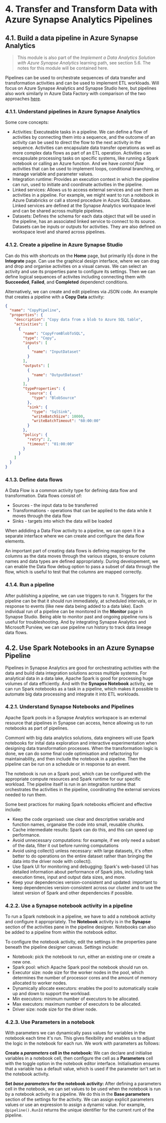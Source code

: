 # 4. Transfer and Transform Data with Azure Synapse Analytics Pipelines

## 4.1. Build a data pipeline in Azure Synapse Analytics

> This module is also part of the *Implement a Data Analytics Solution with Azure Synapse Analytics* learning path, see section 5.6. The notes for this module will be contained here.

Pipelines can be used to orchestrate sequences of data transfer and transformation activities and can be used to implement ETL workloads. Will focus on Azure Synapse Analytics and Synapse Studio here, but pipelines also work similarly in Azure Data Factory with comparison of the two approaches [here](https://learn.microsoft.com/en-us/azure/synapse-analytics/data-integration/concepts-data-factory-differences).

### 4.1.1. Understand pipelines in Azure Synapse Analytics

Some core concepts:
- Activities: Executeable tasks in a pipeline. We can define a flow of activities by connecting them into a sequence, and the outcome of an activity can be used to direct the flow to the next activity in the sequence. Activities can encapsulate data transfer operations as well as more complex data flows as part of an ETL operation. Activities can encapsulate processing tasks on specific systems, like running a Spark notebook or calling an Azure function. And we have *control flow* activities that can be used to implement loops, conditional branching, or manage variable and parameter values.
- Integration runtime: Provides an execution context in which the pipeline can run, used to initiate and coordinate activities in the pipeline.
- Linked services: Allows us to access external services and use them as activities in a pipeline. For example, we might want to run a notebook in Azure Databricks or call a stored procedure in Azure SQL Database. Linked services are defined at the Synapse Analytics workspace level and can be shared across multiple pipelines.
- Datasets: Defines the schema for each data object that will be used in the pipeline, has an associated linked service to connect to its source. Datasets can be inputs or outputs for activities. They are also defined on workspace level and shared across pipelines.

### 4.1.2. Create a pipeline in Azure Synapse Studio

Can do this with shortcuts on the **Home** page, but primarily it|s done in the **Integrate** page. Can use the graphical design interface, where we can drag and drop and organise activities on a visual canvas. We can select an activity and use its properties pane to configure its settings. Then we can define logical sequences of activites including connecting them with **Succeeded**, **Failed**, and **Completed** dependenct conditions.

Alternatively, we can create and edit pipelines via JSON code. An example that creates a pipeline with a **Copy Data** activity:

``` JSON
{
  "name": "CopyPipeline",
  "properties": {
    "description": "Copy data from a blob to Azure SQL table",
    "activities": [
      {
        "name": "CopyFromBlobToSQL",
        "type": "Copy",
        "inputs": [
          {
            "name": "InputDataset"
          }
        ],
        "outputs": [
          {
            "name": "OutputDataset"
          }
        ],
        "typeProperties": {
          "source": {
            "type": "BlobSource"
          },
          "sink": {
            "type": "SqlSink",
            "writeBatchSize": 10000,
            "writeBatchTimeout": "60:00:00"
          }
        },
        "policy": {
          "retry": 2,
          "timeout": "01:00:00"
        }
      }
    ]
  }
}
```

### 4.1.3. Define data flows

A Data Flow is a common activity type for defining data flow and transformation. Data flows consist of:
- Sources - the input data to be transferred
- Transformations - operations that can be applied to the data while it moves through the data flow
- Sinks - targets into which the data will be loaded

When addiding a Data Flow activity to a pipeline, we can open it in a separate interface where we can create and configure the data flow elements.

An important part of creating data flows is defining mappings for the columns as the data moves through the various stages, to ensure column names and data types are defined appropriately. During developement, we can enable the Data flow debug option to pass a subset of data through the flow, which is useful to test that the columns are mapped correctly.

### 4.1.4. Run a pipeline

After publishing a pipeline, we can use triggers to run it. Triggers for the pipeline can be that it should run immediately, at scheduled intervals, or in response to events (like new data being added to a data lake). Each individual run of a pipeline can be monitored in the **Monitor** page in Synapse Studio. Being able to monitor past and ongoing pipeline runs is useful for troubleshooting. And by integrating Synapse Analytics and Microsoft Purview, we can use pipeline run history to track data lineage data flows.


## 4.2. Use Spark Notebooks in an Azure Synapse Pipeline

Pipelines in Synapse Analytics are good for orchestrating activities with the data and build data integration solutions across multiple systems. For analytical data in a data lake, Apache Spark is good for processing huge volumes of data efficiently. And with the **Synapse Notebook** activity, we can run Spark notebooks as a task in a pipeline, which makes it possible to automate big data processing and integrate it into ETL workloads.

### 4.2.1. Understand Synapse Notebooks and Pipelines

Apache Spark pools in a Synapse Analytics workspace is an external resource that pipelines in Synapse can access, hence allowing us to run notebooks as part of pipelines.

Commonl with big data analytics solutions, data engineers will use Spark notebooks for inital data exploration and interactive experimentation when designing data transformation processes. When the transformation logic is done, we can do some final code optimisation and refactoring for maintainability, and then include the notebook in a pipeline. Then the pipeline can be run on a schedule or in response to an event.

The notebook is run on a Spark pool, which can be configured with the appropriate compute resources and Spark runtime for our specific workload. The pipeline itself is run in an integraiton runtime that orchestrates the activities in the pipeline, coordinating the external services needed to run them.

Some best practices for making Spark notebooks efficient and effective include:
- Keep the code organised: use clear and descriptive variable and function names, organaise the code into small, reusable chunks.
- Cache intermediate results: Spark can do this, and this can speed up performance.
- Avoid unnecessary computations: for example, if we only need a subset of the data, filter it out before running computations
- Avoid using collect() unless necessary: with large datasets, it's often better to do operations on the entire dataset rather than bringing the data into the driver node with collect().
- Use Spark UI for monitoring and debugging: Spark's web-based UI has detailed information about performance of Spark jobs, including task execution times, input and output data sizes, and more.
- Keep your dependencies version-consistent and updated: important to keep dependencies version-consistent across our cluster and to use the latest version of Spark and other dependencies if possible.

### 4.2.2. Use a Synapse notebook activity in a pipeline

To run a Spark notebook in a pipeline, we have to add a notebook activity and configure it appropriately. The **Notebook** activity is in the **Synapse** section of the activities pane in the pipeline designer. Notebooks can also be added to a pipeline from within the notebook editor.

To configure the notebook activity, edit the settings in the properties pane beneath the pipeline designer canvas. Settings include:
- Notebook: pick the notebook to run, either an existing one or create a new one.
- Spark pool: which Apache Spark pool the notebook should run on.
- Executor size: node size for the worker nodes in the pool, which determines the number of processor cores and the amount of memory allocated to worker nodes.
- Dynamically allocate executors: enables the pool to automatically scale up and down to support the workload.
- Min executors: minimum number of executors to be allocated.
- Max executors: maximum number of executors to be allocated.
- Driver size: node size for the driver node.

### 4.2.3. Use Parameters in a notebook

With parameters we can dynamically pass values for variables in the notebook each time it's run. This gives flexibility and enables us to adjust the logic in the notebook for each run. We work with parameters as follows:

**Create a *parameters* cell in the notebook:** We can declare and initialise variables in a notebook cell, then configure the cell as a **Parameters** cell with the toggle option in the notebook editor interface. Initialisation ensures that a variable has a default value, which is used if the parameter isn't set in the notebook activity.

**Set *base parameters* for the notebook activity:** After defining a parameters cell in the notebook, we can set values to be used when the notebook is run by a notebook activity in a pipeline. We do this in the **Base parameters** section of the settings for the activity. We can assign explicit parameters values or use an expression to assign a dynamic value. For example, `@pipeline().RunId` returns the unique identifier for the current runt of the pipeline.